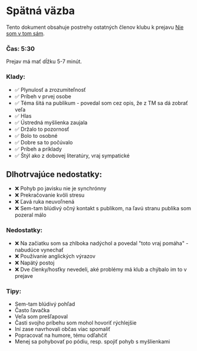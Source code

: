 # Spätná väzba
Tento dokument obsahuje postrehy ostatných členov klubu k prejavu [Nie som v tom sám](nie_som_v_tom_sam.md).

### Čas: 5:30
Prejav má mať dĺžku 5-7 minút.

### Klady:
- ✅ Plynulosť a zrozumiteľnosť
- ✅ Príbeh v prvej osobe
- ✅ Téma šitá na publikum - povedal som cez opis, že z TM sa dá zobrať veľa
- ✅ Hlas
- ✅ Ústredná myšlienka zaujala
- ✅ Držalo to pozornosť
- ✅ Bolo to osobné
- ✅ Dobre sa to počúvalo
- ✅ Príbeh a príklady
- ✅ Štýl ako z dobovej literatúry, vraj sympatické

## Dlhotrvajúce nedostatky:
- ❌ Pohyb po javisku nie je synchrónny
- ❌ Prekračovanie kvôli stresu
- ❌ Ľavá ruka neuvoľnená
- ❌ Sem-tam blúdivý očný kontakt s publikom, na ľavú stranu publika som pozeral málo

### Nedostatky:
- ❌ Na začiatku som sa zhlboka nadýchol a povedal "toto vraj pomáha" - nabudúce vynechať
- ❌ Používanie anglických výrazov
- ❌ Napätý postoj
- ❌ Dve členky/hosťky nevedeli, aké problémy má klub a chýbalo im to v prejave

### Tipy:
- Sem-tam blúdivý pohľad
- Často ľavačka
- Veľa som prešľapoval
- Časti svojho príbehu som mohol hovoriť rýchlejšie
- Iní zase navrhovali občas viac spomaliť
- Popracovať na humore, tému odľahčiť
- Menej sa pohybovať po pódiu, resp. spojiť pohyb s myšlienkami